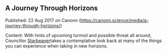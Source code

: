 ## A Journey Through Horizons

Published: 22 Aug 2017 on Canonn (https://canonn.science/media/a-journey-through-horizons/)

Content: With hints of upcoming turmoil and possible threat all around, Councillor [Starbeaver](/user/starbeaver)takes a contemplative look back at many of the things you can experience when taking in new horizons.